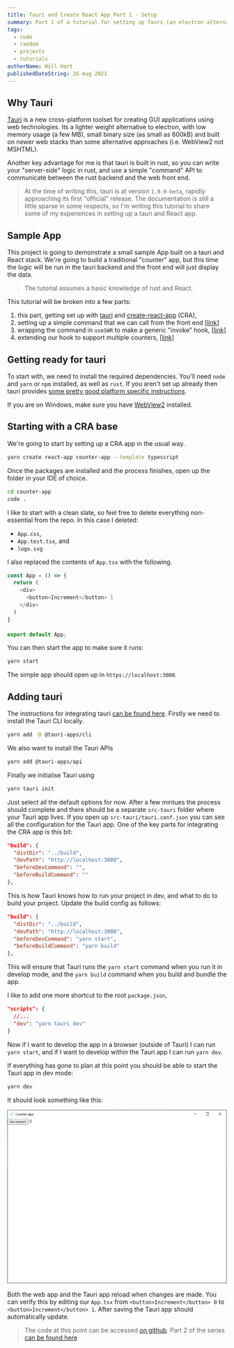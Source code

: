 ```yaml
---
title: Tauri and Create React App Part 1 - Setup
summary: Part 1 of a tutorial for setting up Tauri (an electron alternative) and Create React App. Here we set up tauri and CRA ready for dev.
tags:
  - code
  - random
  - projects
  - tutorials
authorName: Will Hart
publishedDateString: 26 Aug 2021
---
```


## Why Tauri

[Tauri](https://tauri.studio) is a new cross-platform toolset for creating GUI applications using web technologies. Its a lighter weight alternative to electron, with low memory usage (a few MB), small binary size (as small as 600kB) and built on newer web stacks than some alternative approaches (i.e. WebView2 not MSHTML).

Another key advantage for me is that tauri is built in rust, so you can write your "server-side" logic in rust, and use a simple "command" API to communicate between the rust backend and the web front end.

> At the time of writing this, tauri is at version `1.0.0-beta`, rapidly approaching its first "official" release. The documentation is still a little sparse in some respects, so I'm writing this tutorial to share some of my experiences in setting up a tauri and React app.

## Sample App

This project is going to demonstrate a small sample App built on a tauri and React stack. We're going to build a traditional "counter" app, but this time the logic will be run in the tauri backend and the front end will just display the data.

> The tutorial assumes a basic knowledge of rust and React.

This tutorial will be broken into a few parts:

1) this part, getting set up with [tauri](https://tauri.studio/) and [create-react-app](https://create-react-app.dev/) (CRA),
2) setting up a simple command that we can call from the front end [[link](/20210827_tauri_create_react_app_tutorial_part2)]
3) wrapping the command in `useSWR` to make a generic "invoke" hook, [[link](/20210828_tauri_create_react_app_tutorial_part3)]
4) extending our hook to support multiple counters, [[link](/20210829_tauri_create_react_app_tutorial_part4)]

## Getting ready for tauri

To start with, we need to install the required dependencies. You'll need `node` and `yarn` or `npm` installed, as well as `rust`. If you aren't set up already then tauri provides [some pretty good platform specific instructions](https://tauri.studio/en/docs/getting-started/setup-linux).

If you are on Windows, make sure you have [WebView2](https://tauri.studio/en/docs/getting-started/setup-windows#4-install-webview2) installed.

## Starting with a CRA base

We're going to start by setting up a CRA app in the usual way.

```bash
yarn create react-app counter-app --template typescript
```

Once the packages are installed and the process finishes, open up the folder in your IDE of choice.

```bash
cd counter-app
code .
```

I like to start with a clean slate, so feel free to delete everything non-essential from the repo. In this case I deleted:

- `App.css`,
- `App.test.tsx`, and
- `logo.svg`

I also replaced the contents of `App.tsx` with the following.

```typescript
const App = () => {
  return (
    <div>
      <button>Increment</button> 1
    </div>
  )
}

export default App;
```

You can then start the app to make sure it runs:

```bash
yarn start
```

The simple app should open up in `https://localhost:3000`.

## Adding tauri

The instructions for integrating tauri [can be found here](https://tauri.studio/en/docs/usage/development/integration). Firstly we need to install the Tauri CLI locally.

```bash
yarn add -D @tauri-apps/cli
```

We also want to install the Tauri APIs

```bash
yarn add @tauri-apps/api
```

Finally we initialise Tauri using

```bash
yarn tauri init
```

Just select all the default options for now. After a few mintues the process should complete and there should be a separate `src-tauri` folder where your Tauri app lives. If you open up `src-tauri/tauri.conf.json` you can see all the configuration for the Tauri app. One of the key parts for integrating the CRA app is this bit:

```json
"build": {
  "distDir": "../build",
  "devPath": "http://localhost:3000",
  "beforeDevCommand": "",
  "beforeBuildCommand": ""
},
```

This is how Tauri knows how to run your project in dev, and what to do to build your project. Update the build config as follows:

```json
"build": {
  "distDir": "../build",
  "devPath": "http://localhost:3000",
  "beforeDevCommand": "yarn start",
  "beforeBuildCommand": "yarn build"
},
```

This will ensure that Tauri runs the `yarn start` command when you run it in develop mode, and the `yarn build` command when you build and bundle the app.

I like to add one more shortcut to the root `package.json`,

```json
"scripts": {
  //...
  "dev": "yarn tauri dev"
}
```

Now if I want to develop the app in a browser (outside of Tauri) I can run `yarn start`, and if I want to develop within the Tauri app I can run `yarn dev`.

If everything has gone to plan at this point you should be able to start the Tauri app in dev mode:

```bash
yarn dev
```

It should look something like this:

![The basic Tauri app window](images/tauri-step1.png)

Both the web app and the Tauri app reload when changes are made. You can verify this by editing our `App.tsx` from `<button>Increment</button> 0` to `<button>Increment</button> 1`. After saving the Tauri app should automatically update.

> The code at this point can be accessed [on github](https://github.com/will-hart/tauri-cra-tutorial/tree/283a4196665c9c014046206fc832c7efb7e31357). Part 2 of the series [can be found here](/20210827_tauri_create_react_app_tutorial_part2)
